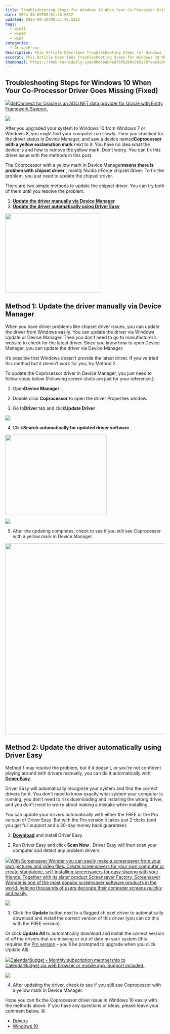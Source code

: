 ```yaml
---
title: Troubleshooting Steps for Windows 10 When Your Co-Processor Driver Goes Missing (Fixed)
date: 2024-08-09T08:51:48.581Z
updated: 2024-08-10T08:51:48.581Z
tags:
  - win11
  - win10
  - win7
categories:
  - DriverError
description: This Article Describes Troubleshooting Steps for Windows 10 When Your Co-Processor Driver Goes Missing (Fixed)
excerpt: This Article Describes Troubleshooting Steps for Windows 10 When Your Co-Processor Driver Goes Missing (Fixed)
thumbnail: https://thmb.techidaily.com/0004bab4ed76fb3b0e7b5e78faee5c8cd34739a5594338591ba06831ec971383.jpg
---
```


## Troubleshooting Steps for Windows 10 When Your Co-Processor Driver Goes Missing (Fixed)

<!-- affiliate ads begin -->
<a href="https://checkout.devart.com/order/checkout.php?PRODS=5023555&QTY=1&AFFILIATE=108875&CART=1"><img src="https://secure.avangate.com/images/merchant/45b430710ad04765a6afd58d9d9fafca/products/dotConnect_O.png" border="0">dotConnect for Oracle is an ADO.NET data provider for Oracle with Entity Framework Support.</a>
<!-- affiliate ads end -->
![](https://images.drivereasy.com/wp-content/uploads/2018/02/img_5a72e511cadc0.jpg)

 After you upgraded your system to Windows 10 from Windows 7 or Windows 8, you might find your computer run slowly. Then you checked for the driver status in Device Manager, and saw a device named**Coprocessor** **with a yellow exclamation mark** next to it. You have no idea what the device is and how to remove the yellow mark. Don’t worry. You can fix this driver issue with the methods in this post.

 The Coprocessor with a yellow mark in Device Manager**means there is problem with chipset driver** , mostly Nvidia nForce chipset driver. To fix the problem, you just need to update the chipset driver.

 There are two simple methods to update the chipset driver. You can try both of them until you resolve the problem.

1. **[Update the driver manually via Device Manager](https://collovinc.sjv.io/jrkzwp)**
2. **[Update the driver automatically using Driver Easy](https://copa.sjv.io/6eoowq)**

<!-- affiliate ads begin -->
<a href="https://homestyler.sjv.io/c/5597632/2044747/22993" target="_top" id="2044747"><img src="//a.impactradius-go.com/display-ad/22993-2044747" border="0" alt="" width="300" height="250"/></a><img height="0" width="0" src="https://imp.pxf.io/i/5597632/2044747/22993" style="position:absolute;visibility:hidden;" border="0" />
<!-- affiliate ads end -->
## Method 1: Update the driver manually via Device Manager

 When you have driver problems like chipset driver issues, you can update the driver from Windows easily. You can update the driver via Windows Update or Device Manager. Then you don’t need to go to manufacturer’s website to check for the latest driver. Since you know how to open Device Manager, you can update the driver via Device Manager.

 It’s possible that Windows doesn’t provide the latest driver. If you’ve tried this method but it doesn’t work for you, try Method 2.

 To update the Coprocessor driver in Device Manager, you just need to follow steps below (Following screen shots are just for your reference.):

 1) Open**Device Manager** .

 2) Double click **Coprocessor** to open the driver Properties window.

 3) Go to**Driver** tab and click**Update Driver** .

![](https://images.drivereasy.com/wp-content/uploads/2018/02/img_5a72f1d5a6445.png)

 4) Click**Search automatically for updated driver software** .

<!-- affiliate ads begin -->
<a href="https://zonlipartnershipprogram.pxf.io/c/5597632/1821134/17882" target="_top" id="1821134"><img src="//a.impactradius-go.com/display-ad/17882-1821134" border="0" alt="" width="320" height="250"/></a><img height="0" width="0" src="https://imp.pxf.io/i/5597632/1821134/17882" style="position:absolute;visibility:hidden;" border="0" />
<!-- affiliate ads end -->
![](https://images.drivereasy.com/wp-content/uploads/2018/02/img_5a72f1ac53a37.png)

 5) After the updating completes, check to see if you still see Coprocessor with a yellow mark in Device Manager.

<!-- affiliate ads begin -->
<a href="https://appsumo.8odi.net/c/5597632/2082535/7443" target="_top" id="2082535"><img src="//a.impactradius-go.com/display-ad/7443-2082535" border="0" alt="" width="1200" height="600"/></a><img height="0" width="0" src="https://appsumo.8odi.net/i/5597632/2082535/7443" style="position:absolute;visibility:hidden;" border="0" />
<!-- affiliate ads end -->
## Method 2: Update the driver automatically using Driver Easy

 Method 1 may resolve the problem, but if it doesn’t, or you’re not confident playing around with drivers manually,  you can do it automatically with **[Driver Easy](https://tools.techidaily.com/drivereasy/download/) [](https://tools.techidaily.com/drivereasy/download/)**  .

 Driver Easy will automatically recognize your system and find the correct drivers for it. You don’t need to know exactly what system your computer is running, you don’t need to risk downloading and installing the wrong driver, and you don’t need to worry about making a mistake when installing.

 You can update your drivers automatically with either the FREE or the Pro version of Driver Easy. But with the Pro version it takes just 2 clicks (and you get full support and a 30-day money back guarantee):

 1) **[Download](https://tools.techidaily.com/drivereasy/download/)**  and install Driver Easy.

 2) Run Driver Easy and click **Scan Now** . Driver Easy will then scan your computer and detect any problem drivers.

<!-- affiliate ads begin -->
<a href="https://secure.2checkout.com/order/checkout.php?PRODS=195080&QTY=1&AFFILIATE=108875&CART=1"><img src="https://www.blumentals.net/scrwonder/images/screensaver-software.png" border="0">With Screensaver Wonder you can easily make a screensaver from your own pictures and video files. Create screensavers for your own computer or create standalone, self-installing screensavers for easy sharing with your friends. Together with its sister product Screensaver Factory, Screensaver Wonder is one of the most popular screensaver software products in the world, helping thousands of users decorate their computer screens quickly and easily.</a>
<!-- affiliate ads end -->
![](https://images.drivereasy.com/wp-content/uploads/2018/02/img_5a72f29993c16.jpg)

 3) Click the **Update** button next to a flagged chipset driver to automatically download and install the correct version of this driver (you can do this with the FREE version).

 Or click **Update All**  to automatically download and install the correct version of _all_   the drivers that are missing or out of date on your system (this requires the [Pro version](https://tools.techidaily.com/drivereasy/download/) – you’ll be prompted to upgrade when you click Update All).

<!-- affiliate ads begin -->
<a href="https://secure.2checkout.com/order/checkout.php?PRODS=37701530&QTY=1&AFFILIATE=108875&CART=1"><img src="https://secure.avangate.com/images/merchant/6fe0c81e3f9438db11ebbfba6c5ce460/products/copy_cbLogo_with_text_blue.png" border="0">CalendarBudget - Monthly subscription membership to CalendarBudget via web browser or mobile app. Support included. </a>
<!-- affiliate ads end -->
![](https://images.drivereasy.com/wp-content/uploads/2018/02/img_5a72f76c025fd.jpg)

 4) After updating the driver, check to see if you still see Coprocessor with a yellow mark in Device Manager.

  Hope you can fix the Coprocessor driver issue in Windows 10 easily with the methods above. If you have any questions or ideas, please leave your comment below. 😛

* [Drivers](https://tools.techidaily.com/drivereasy/download/)
* [Windows 10](https://tools.techidaily.com/drivereasy/download/)

<ins class="adsbygoogle"
     style="display:block"
     data-ad-format="autorelaxed"
     data-ad-client="ca-pub-7571918770474297"
     data-ad-slot="1223367746"></ins>



<ins class="adsbygoogle"
     style="display:block"
     data-ad-client="ca-pub-7571918770474297"
     data-ad-slot="8358498916"
     data-ad-format="auto"
     data-full-width-responsive="true"></ins>


